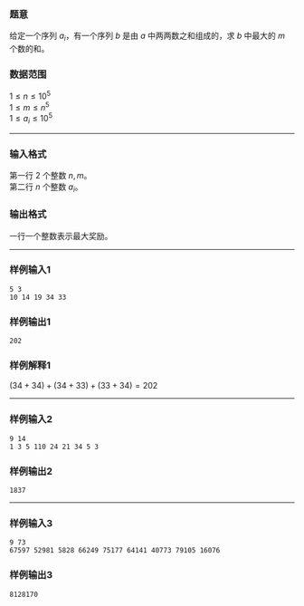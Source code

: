 ### 题意 
给定一个序列 $a_i$，有一个序列 $b$ 是由 $a$ 中两两数之和组成的，求 $b$ 中最大的 $m$ 个数的和。
### 数据范围
$1\le n\le10^5$  
$1\le m\le n^5$  
$1\le a_i\le 10^5$  

---
### 输入格式
第一行 $2$ 个整数 $n,m$。  
第二行 $n$ 个整数 $a_i$。  
### 输出格式
一行一个整数表示最大奖励。

---
### 样例输入1
```
5 3
10 14 19 34 33
```
### 样例输出1
```
202
```
### 样例解释1
$(34+34)+(34+33)+(33+34)=202$

---
### 样例输入2
```
9 14
1 3 5 110 24 21 34 5 3
```
### 样例输出2
```
1837
```

---
### 样例输入3
```
9 73
67597 52981 5828 66249 75177 64141 40773 79105 16076
```
### 样例输出3
```
8128170
```
